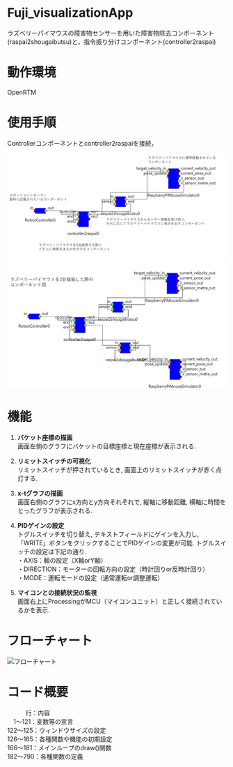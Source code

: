 # Fuji_visualizationApp
ラズベリーパイマウスの障害物センサーを用いた障害物除去コンポーネント(raspai2shougaibutsu)と，指令振り分けコンポーネント(controller2raspai)

# 動作環境
OpenRTM

# 使用手順
Controllerコンポーネントとcontroller2raspaiを接続，

![システム構成図](https://github.com/yyq1q/yyyt_ws/blob/main/yamauchi/%E3%83%A6%E3%83%93%E3%82%AD%E3%82%BF%E3%82%B9_%E3%82%B3%E3%83%B3%E3%83%9D%E3%83%BC%E3%83%8D%E3%83%B3%E3%83%88%E5%9B%B3.png)
![システム構成図](https://github.com/yyq1q/yyyt_ws/blob/main/yamauchi/%E3%83%A6%E3%83%93%E3%82%AD%E3%82%BF%E3%82%B9_%E3%82%B3%E3%83%B3%E3%83%9D%E3%83%BC%E3%83%8D%E3%83%B3%E3%83%88%E5%9B%B3_2.png)

# 機能
1. **バケット座標の描画**  
画面左側のグラフにバケットの目標座標と現在座標が表示される.  
  
2. **リミットスイッチの可視化**  
リミットスイッチが押されているとき, 画面上のリミットスイッチが赤く点灯する.  
  
3. **x-tグラフの描画**  
画面右側のグラフにx方向とy方向それぞれで, 縦軸に移動距離, 横軸に時間をとったグラフが表示される.  
  
4. **PIDゲインの設定**  
トグルスイッチを切り替え, テキストフィールドにゲインを入力し, 「WRITE」ボタンをクリックすることでPIDゲインの変更が可能. トグルスイッチの設定は下記の通り.  
・AXIS：軸の設定（X軸orY軸）  
・DIRECTION：モーターの回転方向の設定（時計回りor反時計回り）  
・MODE：運転モードの設定（通常運転or調整運転）  
   
5. **マイコンとの接続状況の監視**  
画面右上にProcessingがMCU（マイコンユニット）と正しく接続されているかを表示. 

# フローチャート

![フローチャート](https://github.com/TMU-Wada-Lab/Fuji_visualizationApp/blob/main/Docs/flowchart.png)

# コード概要
　　　行：内容  
　1～121：変数等の宣言  
122～125：ウィンドウサイズの設定  
126～165：各種関数や機能の初期設定  
166～181：メインループのdraw()関数  
182～790：各種関数の定義  
